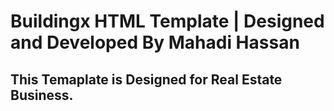 # Buildingx HTML Template | Designed and Developed By Mahadi Hassan
## This Temaplate is Designed for Real Estate Business.
